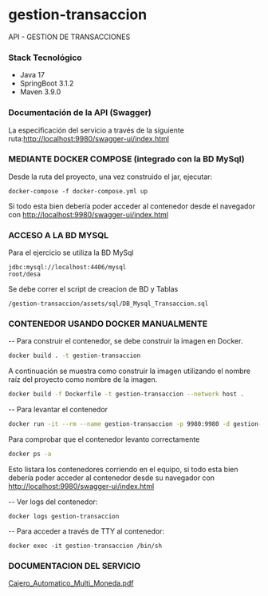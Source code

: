 

# gestion-transaccion
API - GESTION DE TRANSACCIONES

### Stack Tecnológico 
* Java 17
* SpringBoot 3.1.2
* Maven 3.9.0


### Documentación de la API (Swagger)

La especificación del servicio a través de la siguiente ruta:[http://localhost:9980/swagger-ui/index.html](http://localhost:9980/swagger-ui/index.html)

###  MEDIANTE DOCKER COMPOSE (integrado con la BD MySql)

Desde la ruta del proyecto, una vez construido el jar, ejecutar:

```shell
docker-compose -f docker-compose.yml up
```

Si todo esta bien debería poder acceder al contenedor desde el
navegador con [http://localhost:9980/swagger-ui/index.html](http://localhost:9980/swagger-ui/index.html)


### ACCESO A LA BD MYSQL

Para el ejercicio se utiliza la BD MySql
```shell
jdbc:mysql://localhost:4406/mysql
root/desa
```
Se debe correr el script de creacion de BD y Tablas
```shell
/gestion-transaccion/assets/sql/DB_Mysql_Transaccion.sql
```

### CONTENEDOR USANDO DOCKER MANUALMENTE
--
Para construir el contenedor, se debe construir la imagen en Docker.

```bash
docker build . -t gestion-transaccion
```

A continuación se muestra como construir la imagen utilizando el nombre raíz del proyecto como nombre de la imagen.

```bash
docker build -f Dockerfile -t gestion-transaccion --network host .
```

--
Para levantar el contenedor

```bash
docker run -it --rm --name gestion-transaccion -p 9980:9980 -d gestion-transaccion --network=host
```
Para comprobar que el contenedor levanto correctamente

```bash
docker ps -a
```

Esto listara los contenedores corriendo en el equipo, si todo esta bien debería poder acceder al contenedor desde su
navegador con [http://localhost:9980/swagger-ui/index.html](http://localhost:9980/swagger-ui/index.html)

--
Ver logs del contenedor:
```shell
docker logs gestion-transaccion
```

--
Para acceder a través de TTY al contenedor:
```shell
docker exec -it gestion-transaccion /bin/sh
```

### DOCUMENTACION DEL SERVICIO

[Cajero_Automatico_Multi_Moneda.pdf](assets/Cajero_Automatico_Multi_Moneda.pdf)



